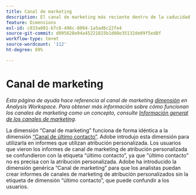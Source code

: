 ```yaml
---
title: Canal de marketing
description: El canal de marketing más reciente dentro de la caducidad de la participación del visitante.
feature: Dimensions
exl-id: c833a801-b7c6-498c-8094-1a5ad6c22fe4
source-git-commit: d095628e94a45221815b1d08e35132de09f5ed8f
workflow-type: tm+mt
source-wordcount: '112'
ht-degree: 89%

---
```


# Canal de marketing

*Esta página de ayuda hace referencia al canal de marketing [dimensión](overview.md) en Analysis Workspace. Para obtener más información sobre cómo funcionan los canales de marketing como un concepto, consulte [Información general de los canales de marketing](../c-marketing-channels/c-getting-started-mchannel.md).*

La dimensión “Canal de marketing” funciona de forma idéntica a la dimensión [“Canal de último contacto”](last-touch-channel.md). Adobe introdujo esta dimensión para utilizarla en informes que utilizan atribución personalizada. Los usuarios que vieron los informes de canal de marketing de atribución personalizada se confundieron con la etiqueta “último contacto”, ya que “último contacto” no es precisa con la atribución personalizada. Adobe ha introducido la dimensión genérica “Canal de marketing” para que los analistas puedan crear informes de canales de marketing de atribución personalizados sin la etiqueta de dimensión “último contacto”, que puede confundir a los usuarios.
